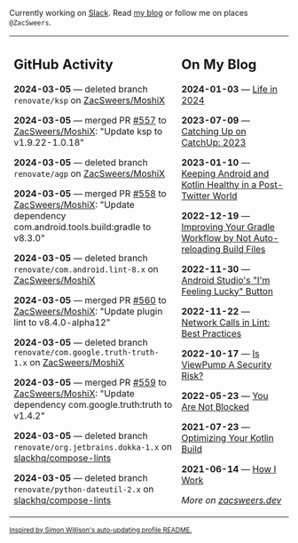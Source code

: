 Currently working on [Slack](https://slack.com/). Read [my blog](https://zacsweers.dev/) or follow me on places `@ZacSweers`.

<table><tr><td valign="top" width="60%">

## GitHub Activity
<!-- githubActivity starts -->
**2024-03-05** — deleted branch `renovate/ksp` on [ZacSweers/MoshiX](https://github.com/ZacSweers/MoshiX)

**2024-03-05** — merged PR [#557](https://github.com/ZacSweers/MoshiX/pull/557) to [ZacSweers/MoshiX](https://github.com/ZacSweers/MoshiX): "Update ksp to v1.9.22-1.0.18"

**2024-03-05** — deleted branch `renovate/agp` on [ZacSweers/MoshiX](https://github.com/ZacSweers/MoshiX)

**2024-03-05** — merged PR [#558](https://github.com/ZacSweers/MoshiX/pull/558) to [ZacSweers/MoshiX](https://github.com/ZacSweers/MoshiX): "Update dependency com.android.tools.build:gradle to v8.3.0"

**2024-03-05** — deleted branch `renovate/com.android.lint-8.x` on [ZacSweers/MoshiX](https://github.com/ZacSweers/MoshiX)

**2024-03-05** — merged PR [#560](https://github.com/ZacSweers/MoshiX/pull/560) to [ZacSweers/MoshiX](https://github.com/ZacSweers/MoshiX): "Update plugin lint to v8.4.0-alpha12"

**2024-03-05** — deleted branch `renovate/com.google.truth-truth-1.x` on [ZacSweers/MoshiX](https://github.com/ZacSweers/MoshiX)

**2024-03-05** — merged PR [#559](https://github.com/ZacSweers/MoshiX/pull/559) to [ZacSweers/MoshiX](https://github.com/ZacSweers/MoshiX): "Update dependency com.google.truth:truth to v1.4.2"

**2024-03-05** — deleted branch `renovate/org.jetbrains.dokka-1.x` on [slackhq/compose-lints](https://github.com/slackhq/compose-lints)

**2024-03-05** — deleted branch `renovate/python-dateutil-2.x` on [slackhq/compose-lints](https://github.com/slackhq/compose-lints)
<!-- githubActivity ends -->
</td><td valign="top" width="40%">

## On My Blog
<!-- blog starts -->
**2024-01-03** — [Life in 2024](https://www.zacsweers.dev/life-in-2024/)

**2023-07-09** — [Catching Up on CatchUp: 2023](https://www.zacsweers.dev/catching-up-on-catchup-2023/)

**2023-01-10** — [Keeping Android and Kotlin Healthy in a Post-Twitter World](https://www.zacsweers.dev/keeping-android-healthy/)

**2022-12-19** — [Improving Your Gradle Workflow by Not Auto-reloading Build Files](https://www.zacsweers.dev/improving-your-workflow-by-not-auto-reloading-build-files/)

**2022-11-30** — [Android Studio's "I'm Feeling Lucky" Button](https://www.zacsweers.dev/android-studios-im-feeling-lucky-button/)

**2022-11-22** — [Network Calls in Lint: Best Practices](https://www.zacsweers.dev/network-calls-in-lint-best-practices/)

**2022-10-17** — [Is ViewPump A Security Risk?](https://www.zacsweers.dev/is-viewpump-a-security-risk/)

**2022-05-23** — [You Are Not Blocked](https://www.zacsweers.dev/you-are-not-blocked/)

**2021-07-23** — [Optimizing Your Kotlin Build](https://www.zacsweers.dev/optimizing-your-kotlin-build/)

**2021-06-14** — [How I Work](https://www.zacsweers.dev/how-i-work/)
<!-- blog ends -->
_More on [zacsweers.dev](https://zacsweers.dev/)_
</td></tr></table>

<sub><a href="https://simonwillison.net/2020/Jul/10/self-updating-profile-readme/">Inspired by Simon Willison's auto-updating profile README.</a></sub>